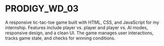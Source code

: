 # PRODIGY_WD_03
A responsive tic-tac-toe game built with HTML, CSS, and JavaScript for my internship. Features include player vs. player and player vs. AI modes, responsive design, and a clean UI. The game manages user interactions, tracks game state, and checks for winning conditions.
